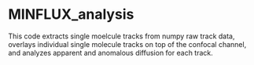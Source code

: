 # MINFLUX_analysis
This code extracts single moelcule tracks from numpy raw track data, overlays individual single molecule tracks on top of the confocal channel, and analyzes apparent and anomalous diffusion for each track.
